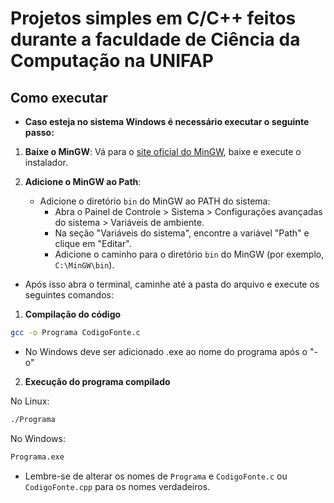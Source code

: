 # Projetos simples em C/C++ feitos durante a faculdade de Ciência da Computação na UNIFAP

## Como executar
- **Caso esteja no sistema Windows é necessário executar o seguinte passo:**
1. **Baixe o MinGW**: Vá para o [site oficial do MinGW](http://www.mingw.org/), baixe e execute o instalador.

2. **Adicione o MinGW ao Path**:
   - Adicione o diretório `bin` do MinGW ao PATH do sistema:
     - Abra o Painel de Controle > Sistema > Configurações avançadas do sistema > Variáveis de ambiente.
     - Na seção "Variáveis do sistema", encontre a variável "Path" e clique em "Editar".
     - Adicione o caminho para o diretório `bin` do MinGW (por exemplo, `C:\MinGW\bin`).

- Após isso abra o terminal, caminhe até a pasta do arquivo e execute os seguintes comandos:
1. **Compilação do código**
```bash
gcc -o Programa CodigoFonte.c
```
- No Windows deve ser adicionado .exe ao nome do programa após o "-o"

2. **Execução do programa compilado**

No Linux:
```bash
./Programa
```
No Windows:
```bash
Programa.exe
```

- Lembre-se de alterar os nomes de `Programa` e `CodigoFonte.c` ou `CodigoFonte.cpp` para os nomes verdadeiros.

